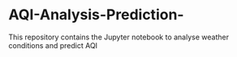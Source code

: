 # AQI-Analysis-Prediction-
This repository contains the Jupyter notebook to  analyse weather conditions and predict AQI 
